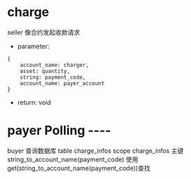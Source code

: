 # charge 
seller 像合约发起收款请求

- parameter:

```
{
	account_name: charger,
	asset: quantity,
	string: payment_code,
	account_name: payer_account
}
```

- return: void



# payer Polling ---- 
buyer 查询数据库
table charge_infos
scope charge_infos
主键 string_to_account_name(payment_code)
使用get(string_to_account_name(payment_code))查找